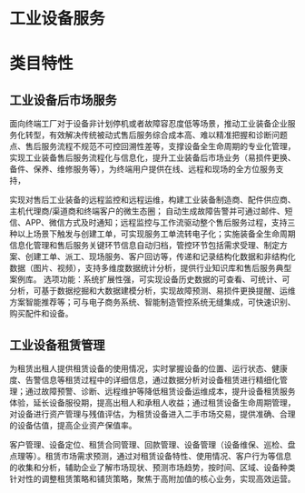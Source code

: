 # 工业设备服务

# 类目特性

## 工业设备后市场服务

面向终端工厂对于设备非计划停机或者故障容忍度低等场景，推动工业装备企业服务化转型，有效解决传统被动式售后服务综合成本高、难以精准把握和诊断问题点、售后服务流程不规范不可控回溯性差等，支撑设备全生命周期的专业化管理，实现工业装备售后服务流程化与信息化，提升工业装备后市场业务（易损件更换、备件、保养、维修服务等），为终端用户提供在线、远程和现场的全方位服务支持，

实现对售后工业装备的远程监控和远程运维，构建工业装备制造商、配件供应商、主机代理商/渠道商和终端客户的微生态圈； 自动生成故障告警并可通过邮件、短信、APP、微信方式及时通知；远程监控与工作流驱动整个售后服务过程，支持三种以上场景下触发与创建工单，可实现服务工单流转电子化；实施装备全生命周期信息化管理和售后服务关键环节信息自动归档，管控环节包括需求受理、制定方案、创建工单、派工、现场服务、客户回访等，传递和记录结构化数据和非结构化数据（图片、视频），支持多维度数据统计分析，提供行业知识库和售后服务典型案例库。 选项功能：系统扩展性强，可实现设备历史数据的可查看、可统计、可分析，可基于数据挖掘和大数据建模分析，实现故障预测、易损件更换提醒、运维方案智能推荐等；可与电子商务系统、智能制造管控系统无缝集成，可快速识别、购买配件和设备。

## 工业设备租赁管理

为租赁出租人提供租赁设备的使用情况，实时掌握设备的位置、运行状态、健康度、告警信息等租赁过程中的详细信息，通过数据分析对设备租赁进行精细化管理；通过故障预警、诊断、远程维护等降低租赁设备运维成本，提升设备租赁服务体验，延长设备服役期，提高出租人和承租人收益；通过租赁设备生命周期管理，对设备进行资产管理与残值评估，为租赁设备进入二手市场交易，提供准确、合理的设备估值，提高企业资产保值率。

客户管理、设备定位、租赁合同管理、回款管理、设备管理（设备维保、巡检、盘点理等）。租赁市场需求预测，通过对租赁设备特性、使用情况、客户行为等信息的收集和分析，辅助企业了解市场现状、预测市场趋势，按时间、区域、设备种类针对性的调整租赁策略和铺货策略，聚焦于高附加值的核心业务，实现高效运营。
